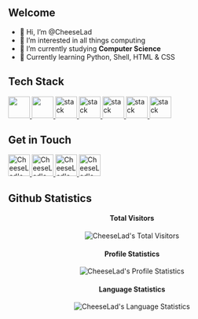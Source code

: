 ## Welcome

- 👋 Hi, I’m @CheeseLad
- 👀 I’m interested in all things computing
- 🌱 I’m currently studying <b>Computer Science</b>
- 🔨 Currently learning Python, Shell, HTML & CSS


## Tech Stack

<p align="left"> 
    <a href="https://www.w3.org/html/" target="_blank"> <img src="https://img.icons8.com/color/48/000000/html-5.png alt="stack" width="44" height="44""/> </a> 
    <a href="https://www.w3schools.com/css/" target="_blank"> <img src="https://img.icons8.com/color/48/000000/css3.png alt="stack" width="44" height="44""/> </a> 
    <a href="https://www.python.org" target="_blank"> <img src="https://img.icons8.com/color/48/000000/python.png" alt="stack" width="44" height="44"/> </a> 
    <a href="https://www.cprogramming.com/" target="_blank"> <img src="https://img.icons8.com/color/452/c-programming.png" alt="stack" width="44" height="44"/> </a>
    <a href="https://en.wikipedia.org/wiki/Bash_(Unix_shell)" target="_blank"> <img src="https://bashlogo.com/img/symbol/png/full_colored_light.png" alt="stack" width="44" height="44"/> </a>
    <a href="https://learn.microsoft.com/en-us/dotnet/csharp/" target="_blank"> <img src="https://miro.medium.com/v2/resize:fit:300/1*A_Hg7NPIoARg0RmdsVapqg.png" alt="stack" width="44" height="44"/> </a>
    <a href="https://developer.mozilla.org/en-US/docs/Web/JavaScript" target="_blank"> <img src="https://img.icons8.com/color/48/000000/javascript.png" alt="stack" width="44" height="44"/> </a> 
</p>

## Get in Touch

<p align="left"> 
  <a href="https://cheeselad.github.io/">
    <img src="https://creazilla-store.fra1.digitaloceanspaces.com/icons/7916049/internet-icon-md.png" alt="CheeseLad's Portfolio Website" height="44" width="44">
  </a> <a href="https://www.linkedin.com/">
    <img src="https://www.vectorlogo.zone/logos/linkedin/linkedin-icon.svg" alt="CheeseLad's LinkedIn Profile" height="44" width="44">
  </a>   <a href="https://www.instagram.com/">
    <img src="https://www.vectorlogo.zone/logos/instagram/instagram-icon.svg" alt="CheeseLad's Instagram Profile" height="44" width="44">
  </a><a href="https://www.discord.com/">
    <img src="https://www.vectorlogo.zone/logos/discordapp/discordapp-icon.svg" alt="CheeseLad's Discord Profile" height="44" width="44">
  </a>
</p>

## Github Statistics

<h4 align="center">Total Visitors</h4>

<p align="center"><img src="https://profile-counter.glitch.me/{CheeseLad}/count.svg" alt="CheeseLad's Total Visitors" /></p>

<h4 align="center">Profile Statistics</h4>

<p align="center"><img src="https://github-readme-stats.vercel.app/api?username=CheeseLad&show_icons=true&theme=dark" alt="CheeseLad's Profile Statistics" align="center" /></p>

<h4 align="center">Language Statistics</h4>

<p align="center"><img align="center" src="https://github-readme-stats.vercel.app/api/top-langs?username=cheeselad&show_icons=true&locale=en&text_color=ffffff&layout=compact&theme=dark" alt="CheeseLad's Language Statistics" bg_color=#808080/></p>


<!---
CheeseLad/CheeseLad is a ✨ special ✨ repository because its `README.md` (this file) appears on your GitHub profile.
You can click the Preview link to take a look at your changes.
--->
